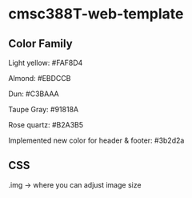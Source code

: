 # cmsc388T-web-template

## Color Family

Light yellow: #FAF8D4

Almond: #EBDCCB

Dun: #C3BAAA

Taupe Gray: #91818A

Rose quartz: #B2A3B5

Implemented new color for header & footer: #3b2d2a

## CSS

.img -> where you can adjust image size
